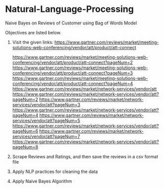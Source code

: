 # Natural-Language-Processing
Naive Bayes on Reviews of Customer using Bag of Words Model

Objectives are listed below.

1. Visit the given links:
    https://www.gartner.com/reviews/market/meeting-solutions-web-conferencing/vendor/att/product/att-connect
    
    https://www.gartner.com/reviews/market/meeting-solutions-web-conferencing/vendor/att/product/att-connect?pageNum=2
    https://www.gartner.com/reviews/market/meeting-solutions-web-conferencing/vendor/att/product/att-connect?pageNum=3
    https://www.gartner.com/reviews/market/meeting-solutions-web-conferencing/vendor/att/product/att-connect?pageNum=4
    https://www.gartner.com/reviews/market/network-services/vendor/att
    https://www.gartner.com/reviews/market/network-services/vendor/att?pageNum=2
    https://www.gartner.com/reviews/market/network-services/vendor/att?pageNum=3
    https://www.gartner.com/reviews/market/network-services/vendor/att?pageNum=4
    https://www.gartner.com/reviews/market/network-services/vendor/att?pageNum=5
    https://www.gartner.com/reviews/market/network-services/vendor/att?pageNum=6
    https://www.gartner.com/reviews/market/network-services/vendor/att?pageNum=7
    https://www.gartner.com/reviews/market/network-services/vendor/att?pageNum=8
    
2. Scrape Reviews and Ratings, and then save the reviews in a csv format file
3. Apply NLP practices for cleaning the data
4. Apply Naive Bayes Algorithm
